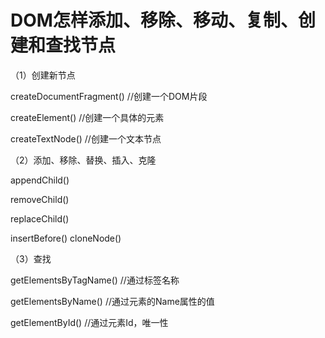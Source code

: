 # DOM怎样添加、移除、移动、复制、创建和查找节点
（1）创建新节点

createDocumentFragment()    //创建一个DOM片段

createElement()   //创建一个具体的元素

createTextNode()   //创建一个文本节点

（2）添加、移除、替换、插入、克隆

appendChild()

removeChild()

replaceChild()

insertBefore()
cloneNode()

（3）查找

getElementsByTagName()    //通过标签名称

getElementsByName()    //通过元素的Name属性的值

getElementById()    //通过元素Id，唯一性